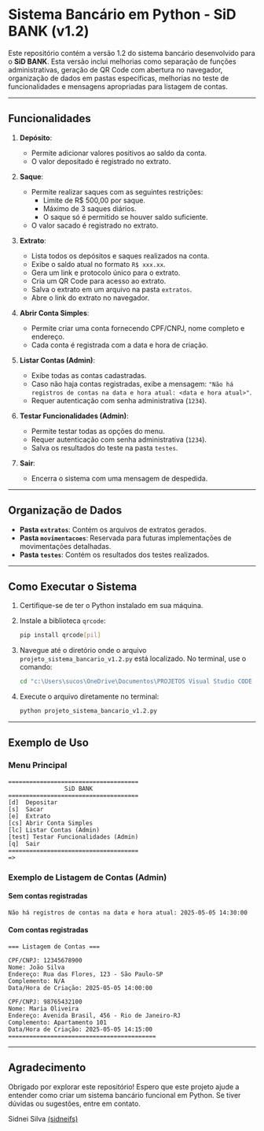 # Sistema Bancário em Python - SiD BANK (v1.2)

Este repositório contém a versão 1.2 do sistema bancário desenvolvido para o **SiD BANK**. Esta versão inclui melhorias como separação de funções administrativas, geração de QR Code com abertura no navegador, organização de dados em pastas específicas, melhorias no teste de funcionalidades e mensagens apropriadas para listagem de contas.

---

## Funcionalidades

1. **Depósito**:
   - Permite adicionar valores positivos ao saldo da conta.
   - O valor depositado é registrado no extrato.

2. **Saque**:
   - Permite realizar saques com as seguintes restrições:
     - Limite de R$ 500,00 por saque.
     - Máximo de 3 saques diários.
     - O saque só é permitido se houver saldo suficiente.
   - O valor sacado é registrado no extrato.

3. **Extrato**:
   - Lista todos os depósitos e saques realizados na conta.
   - Exibe o saldo atual no formato `R$ xxx.xx`.
   - Gera um link e protocolo único para o extrato.
   - Cria um QR Code para acesso ao extrato.
   - Salva o extrato em um arquivo na pasta `extratos`.
   - Abre o link do extrato no navegador.

4. **Abrir Conta Simples**:
   - Permite criar uma conta fornecendo CPF/CNPJ, nome completo e endereço.
   - Cada conta é registrada com a data e hora de criação.

5. **Listar Contas (Admin)**:
   - Exibe todas as contas cadastradas.
   - Caso não haja contas registradas, exibe a mensagem: `"Não há registros de contas na data e hora atual: <data e hora atual>"`.
   - Requer autenticação com senha administrativa (`1234`).

6. **Testar Funcionalidades (Admin)**:
   - Permite testar todas as opções do menu.
   - Requer autenticação com senha administrativa (`1234`).
   - Salva os resultados do teste na pasta `testes`.

7. **Sair**:
   - Encerra o sistema com uma mensagem de despedida.

---

## Organização de Dados

- **Pasta `extratos`**: Contém os arquivos de extratos gerados.
- **Pasta `movimentacoes`**: Reservada para futuras implementações de movimentações detalhadas.
- **Pasta `testes`**: Contém os resultados dos testes realizados.

---

## Como Executar o Sistema

1. Certifique-se de ter o Python instalado em sua máquina.
2. Instale a biblioteca `qrcode`:

   ```bash
   pip install qrcode[pil]
   ```

3. Navegue até o diretório onde o arquivo `projeto_sistema_bancario_v1.2.py` está localizado. No terminal, use o comando:

   ```bash
   cd "c:\Users\sucos\OneDrive\Documentos\PROJETOS Visual Studio CODE 2025\AULA 5 VS\Python\Python_11\Estrutura de Dados\projeto prático_sistema bancário\v1.2"
   ```

4. Execute o arquivo diretamente no terminal:

   ```bash
   python projeto_sistema_bancario_v1.2.py
   ```

---

## Exemplo de Uso

### Menu Principal

```plaintext
=====================================
                SiD BANK
=====================================
[d]  Depositar
[s]  Sacar
[e]  Extrato
[cs] Abrir Conta Simples
[lc] Listar Contas (Admin)
[test] Testar Funcionalidades (Admin)
[q]  Sair
=====================================
=> 
```

### Exemplo de Listagem de Contas (Admin)

#### Sem contas registradas

```plaintext
Não há registros de contas na data e hora atual: 2025-05-05 14:30:00
```

#### Com contas registradas

```plaintext
=== Listagem de Contas ===

CPF/CNPJ: 12345678900
Nome: João Silva
Endereço: Rua das Flores, 123 - São Paulo-SP
Complemento: N/A
Data/Hora de Criação: 2025-05-05 14:00:00

CPF/CNPJ: 98765432100
Nome: Maria Oliveira
Endereço: Avenida Brasil, 456 - Rio de Janeiro-RJ
Complemento: Apartamento 101
Data/Hora de Criação: 2025-05-05 14:15:00
==========================================
```

---

## Agradecimento

Obrigado por explorar este repositório! Espero que este projeto ajude a entender como criar um sistema bancário funcional em Python. Se tiver dúvidas ou sugestões, entre em contato.

Sidnei Silva [(sidneifs)](https://github.com/sidneifs)
